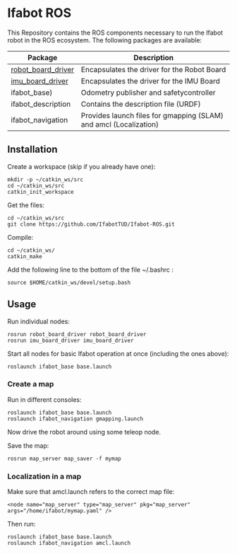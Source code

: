 # Ifabot ROS
This Repository contains the ROS components necessary to run the Ifabot robot in the ROS ecosystem.
The following packages are available:

| Package       | Description|
| ------------- |-------------|
| [robot_board_driver](robot_board_driver/README.md) | Encapsulates the driver for the Robot Board|
| [imu_board_driver](imu_board_driver/README.md) | Encapsulates the driver for the IMU Board |
| ifabot_base) | Odometry publisher and safetycontroller |
| ifabot_description | Contains the description file (URDF) |
| ifabot_navigation | Provides launch files for gmapping (SLAM) and amcl (Localization) |

## Installation

Create a workspace (skip if you already have one):
```Shell
mkdir -p ~/catkin_ws/src
cd ~/catkin_ws/src
catkin_init_workspace
```

Get the files:

```Shell
cd ~/catkin_ws/src
git clone https://github.com/IfabotTUD/Ifabot-ROS.git
```

Compile:

```Shell
cd ~/catkin_ws/
catkin_make
```

Add the following line to the bottom of the file ~/.bashrc :

```Shell
source $HOME/catkin_ws/devel/setup.bash
```

## Usage

Run individual nodes:

```Shell
rosrun robot_board_driver robot_board_driver
rosrun imu_board_driver imu_board_driver
```

Start all nodes for basic Ifabot operation at once (including the ones above):

```Shell
roslaunch ifabot_base base.launch
```


### Create a map

Run in different consoles:

```Shell
roslaunch ifabot_base base.launch
roslaunch ifabot_navigation gmapping.launch
```

Now drive the robot around using some teleop node.

Save the map:

```Shell
rosrun map_server map_saver -f mymap
```

### Localization in a map

Make sure that amcl.launch refers to the correct map file:

```Shell
<node name="map_server" type="map_server" pkg="map_server" args="/home/ifabot/mymap.yaml" />
```

Then run:

```Shell
roslaunch ifabot_base base.launch
roslaunch ifabot_navigation amcl.launch
```
